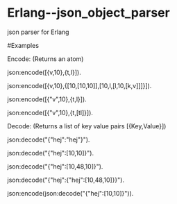 # Erlang--json_object_parser
json parser for Erlang

#Examples

Encode: (Returns an atom)

json:encode([{v,10},{t,l}]).

json:encode([{v,10},{[10,[10,10]],[10,l,[l,10,[k,v]]]}]).

json:encode([{"v",10},{t,l}]).

json:encode([{"v",10},{t,[tl]}]).

Decode: (Returns a list of key value pairs [{Key,Value}])

json:decode("{\"hej\":\"hej\"}").

json:decode("{\"hej\":[10,10]}").

json:decode("{\"hej\":[10,48,10]}").

json:decode("{\"hej\":{\"hej\":[10,48,10]}}").

json:encode(json:decode("{\"hej\":[10,10]}")).
